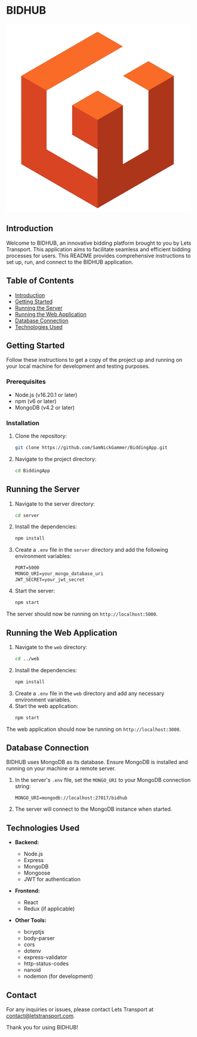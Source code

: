 # BIDHUB

![BIDHUB Logo](https://raw.githubusercontent.com/SamNickGammer/BiddingApp/master/web/src/assets/logo/logo.png)

## Introduction

Welcome to BIDHUB, an innovative bidding platform brought to you by Lets Transport. This application aims to facilitate
seamless and efficient bidding processes for users. This README provides comprehensive instructions to set up, run, and
connect to the BIDHUB application.

## Table of Contents

- [Introduction](#introduction)
- [Getting Started](#getting-started)
- [Running the Server](#running-the-server)
- [Running the Web Application](#running-the-web-application)
- [Database Connection](#database-connection)
- [Technologies Used](#technologies-used)

## Getting Started

Follow these instructions to get a copy of the project up and running on your local machine for development and testing
purposes.

### Prerequisites

- Node.js (v16.20.1 or later)
- npm (v6 or later)
- MongoDB (v4.2 or later)

### Installation

1. Clone the repository:
    ```sh
    git clone https://github.com/SamNickGammer/BiddingApp.git
    ```
2. Navigate to the project directory:
    ```sh
    cd BiddingApp
    ```

## Running the Server

1. Navigate to the server directory:
    ```sh
    cd server
    ```
2. Install the dependencies:
    ```sh
    npm install
    ```
3. Create a `.env` file in the `server` directory and add the following environment variables:
    ```env
    PORT=5000
    MONGO_URI=your_mongo_database_uri
    JWT_SECRET=your_jwt_secret
    ```
4. Start the server:
    ```sh
    npm start
    ```

The server should now be running on `http://localhost:5000`.

## Running the Web Application

1. Navigate to the `web` directory:
    ```sh
    cd ../web
    ```
2. Install the dependencies:
    ```sh
    npm install
    ```
3. Create a `.env` file in the `web` directory and add any necessary environment variables.
4. Start the web application:
    ```sh
    npm start
    ```

The web application should now be running on `http://localhost:3000`.

## Database Connection

BIDHUB uses MongoDB as its database. Ensure MongoDB is installed and running on your machine or a remote server.

1. In the server's `.env` file, set the `MONGO_URI` to your MongoDB connection string:
    ```env
    MONGO_URI=mongodb://localhost:27017/bidhub
    ```

2. The server will connect to the MongoDB instance when started.

## Technologies Used

- **Backend:**
    - Node.js
    - Express
    - MongoDB
    - Mongoose
    - JWT for authentication

- **Frontend:**
    - React
    - Redux (if applicable)

- **Other Tools:**
    - bcryptjs
    - body-parser
    - cors
    - dotenv
    - express-validator
    - http-status-codes
    - nanoid
    - nodemon (for development)

## Contact

For any inquiries or issues, please contact Lets Transport
at [contact@letstransport.com](mailto:contact@letstransport.com).

Thank you for using BIDHUB!
